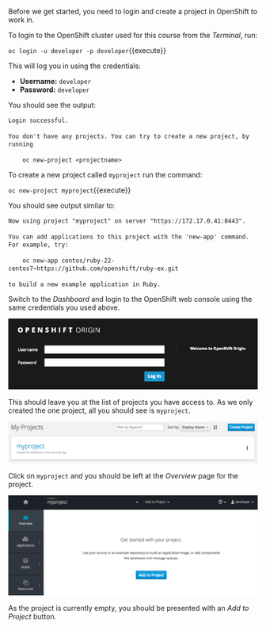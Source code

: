 Before we get started, you need to login and create a project in OpenShift
to work in.

To login to the OpenShift cluster used for this course from the _Terminal_,
run:

``oc login -u developer -p developer``{{execute}}

This will log you in using the credentials:

* **Username:** ``developer``
* **Password:** ``developer``

You should see the output:

```
Login successful.

You don't have any projects. You can try to create a new project, by running

    oc new-project <projectname>
```

To create a new project called ``myproject`` run the command:

``oc new-project myproject``{{execute}}

You should see output similar to:

```
Now using project "myproject" on server "https://172.17.0.41:8443".

You can add applications to this project with the 'new-app' command. For example, try:

    oc new-app centos/ruby-22-centos7~https://github.com/openshift/ruby-ex.git

to build a new example application in Ruby.
```

Switch to the _Dashboard_ and login to the OpenShift web console using the
same credentials you used above.

![Web Console Login](../../assets/introduction/deploying-python/01-web-console-login.png)

This should leave you at the list of projects you have access to. As we only
created the one project, all you should see is ``myproject``.

![List of Projects](../../assets/introduction/deploying-python/01-list-of-projects.png)

Click on ``myproject`` and you should be left at the _Overview_ page for
the project.

![Project Overview](../../assets/introduction/deploying-python/01-project-overview.png)

As the project is currently empty, you should be presented with an _Add to Project_
button.
